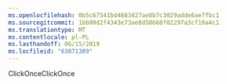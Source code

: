```yaml
---
ms.openlocfilehash: 0b5c67541bd4883427ae8b7c3029adde6ae7fbc1
ms.sourcegitcommit: 1bb00d2f4343e73ae8d58668f02297a3cf10a4c1
ms.translationtype: MT
ms.contentlocale: pl-PL
ms.lasthandoff: 06/15/2019
ms.locfileid: "63871389"
---
```

<span data-ttu-id="bade1-101">ClickOnce</span><span class="sxs-lookup"><span data-stu-id="bade1-101">ClickOnce</span></span>